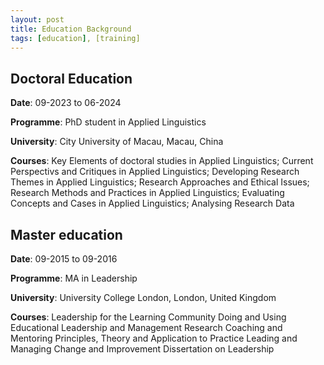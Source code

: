 ```yaml
---
layout: post
title: Education Background
tags: [education], [training]
---
```


## Doctoral Education

**Date**: 09-2023 to 06-2024

**Programme**: PhD student in Applied Linguistics 

**University**: City University of Macau, Macau, China

**Courses**: Key Elements of doctoral studies in Applied Linguistics; Current Perspectivs and Critiques in Applied Linguistics; Developing Research Themes in Applied Linguistics; Research Approaches and Ethical Issues; Research Methods and Practices in Applied Linguistics; Evaluating Concepts and Cases in Applied Linguistics; Analysing Research Data


## Master education

**Date**: 09-2015 to 09-2016

**Programme**: MA in Leadership

**University**: University College London, London, United Kingdom

**Courses**: Leadership for the Learning Community
             Doing and Using Educational Leadership and Management Research
             Coaching and Mentoring Principles, Theory and Application to Practice
             Leading and Managing Change and Improvement
             Dissertation on Leadership

